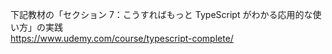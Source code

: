 下記教材の「セクション 7：こうすればもっと TypeScript がわかる応用的な使い方」の実践<br>
https://www.udemy.com/course/typescript-complete/
